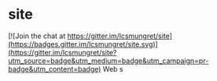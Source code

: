 # site

[![Join the chat at https://gitter.im/lcsmungret/site](https://badges.gitter.im/lcsmungret/site.svg)](https://gitter.im/lcsmungret/site?utm_source=badge&utm_medium=badge&utm_campaign=pr-badge&utm_content=badge)
Web s
